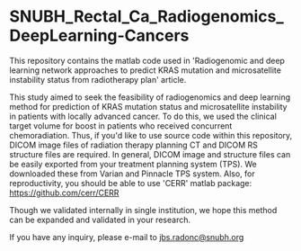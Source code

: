 # SNUBH_Rectal_Ca_Radiogenomics_DeepLearning-Cancers

This repository contains the matlab code used in 'Radiogenomic and deep learning network approaches to predict KRAS mutation and microsatellite instability status from radiotherapy plan' article.

This study aimed to seek the feasibility of radiogenomics and deep learning method for prediction of KRAS mutation status and microsatellite instability in patients with locally advanced cancer. To do this, we used the clinical target volume for boost in patients who received concurrent chemoradiation. Thus, if you'd like to use source code within this repository, DICOM image files of radiation therapy planning CT and DICOM RS structure files are required. In general, DICOM image and structure files can be easily exported from your treatment planning system (TPS). We downloaded these from Varian and Pinnacle TPS system. Also, for reproductivity, you should be able to use 'CERR' matlab package: https://github.com/cerr/CERR 

Though we validated internally in single institution, we hope this method can be expanded and validated in your research.

If you have any inquiry, please e-mail to jbs.radonc@snubh.org

